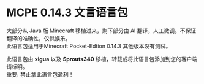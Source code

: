 #  MCPE 0.14.3 文言语言包
大部分从 Java 版 Minecraft 移植过来，剩下部分由 AI 翻译，人工微调。不保证翻译的准确性，仅供娱乐。  
此语言包适用于Minecraft Pocket-Edtion 0.14.3 其他版本没有测试。  

此语言包由 **xigua** 以及 **Sprouts340** 移植，转载或将此语言包添加到您的客户端请标明。  
重要: 禁止拿此语言包盈利！
